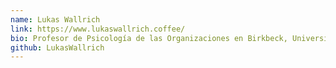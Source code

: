 ```yaml
---
name: Lukas Wallrich
link: https://www.lukaswallrich.coffee/
bio: Profesor de Psicología de las Organizaciones en Birkbeck, University of London  - rOpenSci Mentor 
github: LukasWallrich
---
```

